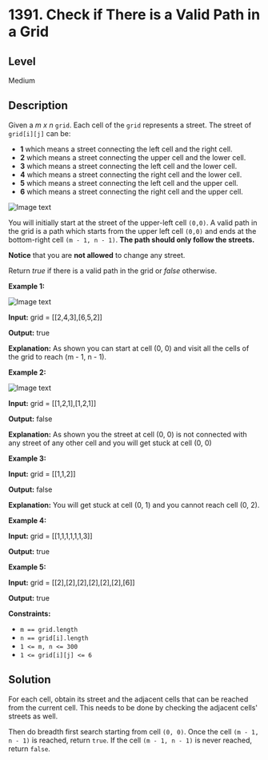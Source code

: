 # 1391. Check if There is a Valid Path in a Grid
## Level
Medium

## Description
Given a *m x n* `grid`. Each cell of the `grid` represents a street. The street of `grid[i][j]` can be:
* **1** which means a street connecting the left cell and the right cell.
* **2** which means a street connecting the upper cell and the lower cell.
* **3** which means a street connecting the left cell and the lower cell.
* **4** which means a street connecting the right cell and the lower cell.
* **5** which means a street connecting the left cell and the upper cell.
* **6** which means a street connecting the right cell and the upper cell.

![Image text](https://assets.leetcode.com/uploads/2020/03/05/main.png)

You will initially start at the street of the upper-left cell `(0,0)`. A valid path in the grid is a path which starts from the upper left cell `(0,0)` and ends at the bottom-right cell `(m - 1, n - 1)`. **The path should only follow the streets.**

**Notice** that you are **not allowed** to change any street.

Return *true* if there is a valid path in the grid or *false* otherwise.

**Example 1:**

![Image text](https://assets.leetcode.com/uploads/2020/03/05/e1.png)

**Input:** grid = [[2,4,3],[6,5,2]]

**Output:** true

**Explanation:** As shown you can start at cell (0, 0) and visit all the cells of the grid to reach (m - 1, n - 1).

**Example 2:**

![Image text](https://assets.leetcode.com/uploads/2020/03/05/e2.png)

**Input:** grid = [[1,2,1],[1,2,1]]

**Output:** false

**Explanation:** As shown you the street at cell (0, 0) is not connected with any street of any other cell and you will get stuck at cell (0, 0)

**Example 3:**

**Input:** grid = [[1,1,2]]

**Output:** false

**Explanation:** You will get stuck at cell (0, 1) and you cannot reach cell (0, 2).

**Example 4:**

**Input:** grid = [[1,1,1,1,1,1,3]]

**Output:** true

**Example 5:**

**Input:** grid = [[2],[2],[2],[2],[2],[2],[6]]

**Output:** true

**Constraints:**

* `m == grid.length`
* `n == grid[i].length`
* `1 <= m, n <= 300`
* `1 <= grid[i][j] <= 6`

## Solution
For each cell, obtain its street and the adjacent cells that can be reached from the current cell. This needs to be done by checking the adjacent cells' streets as well.

Then do breadth first search starting from cell `(0, 0)`. Once the cell `(m - 1, n - 1)` is reached, return `true`. If the cell `(m - 1, n - 1)` is never reached, return `false`.

